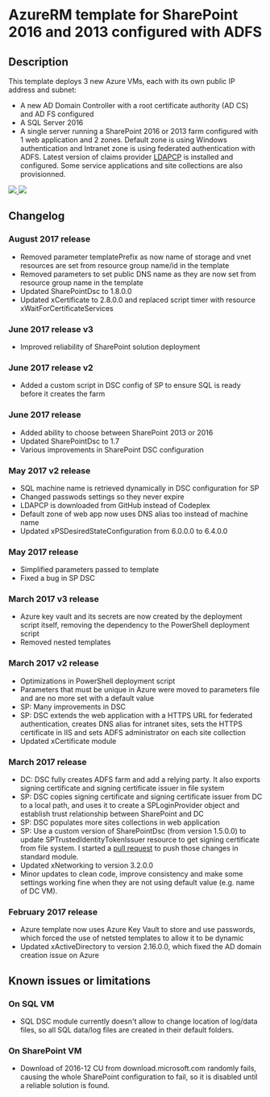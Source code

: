 # AzureRM template for SharePoint 2016 and 2013 configured with ADFS

## Description

This template deploys 3 new Azure VMs, each with its own public IP address and subnet:

* A new AD Domain Controller with a root certificate authority (AD CS) and AD FS configured
* A SQL Server 2016
* A single server running a SharePoint 2016 or 2013 farm configured with 1 web application and 2 zones. Default zone is using Windows authentication and Intranet zone is using federated authentication with ADFS. Latest version of claims provider [LDAPCP](https://ldapcp.codeplex.com/) is installed and configured. Some service applications and site collections are also provisionned.

<a href="https://portal.azure.com/#create/Microsoft.Template/uri/https%3A%2F%2Fraw.githubusercontent.com%2FAzure%2Fazure-quickstart-templates%2Fmaster%2Fsharepoint-adfs%2Fazuredeploy.json" target="_blank">
    <img src="http://azuredeploy.net/deploybutton.png"/>
</a>
<a href="http://armviz.io/#/?load=https%3A%2F%2Fraw.githubusercontent.com%2FAzure%2Fazure-quickstart-templates%2Fmaster%2Fsharepoint-adfs%2Fazuredeploy.json" target="_blank">
    <img src="http://armviz.io/visualizebutton.png"/>
</a>

## Changelog

### August 2017 release

* Removed parameter templatePrefix as now name of storage and vnet resources are set from resource group name/id in the template
* Removed parameters to set public DNS name as they are now set from resource group name in the template
* Updated SharePointDsc to 1.8.0.0
* Updated xCertificate to 2.8.0.0 and replaced script timer with resource xWaitForCertificateServices

### June 2017 release v3

* Improved reliability of SharePoint solution deployment

### June 2017 release v2

* Added a custom script in DSC config of SP to ensure SQL is ready before it creates the farm

### June 2017 release

* Added ability to choose between SharePoint 2013 or 2016
* Updated SharePointDsc to 1.7
* Various improvements in SharePoint DSC configuration

### May 2017 v2 release

* SQL machine name is retrieved dynamically in DSC configuration for SP
* Changed passwods settings so they never expire
* LDAPCP is downloaded from GitHub instead of Codeplex
* Default zone of web app now uses DNS alias too instead of machine name
* Updated xPSDesiredStateConfiguration from 6.0.0.0 to 6.4.0.0

### May 2017 release

* Simplified parameters passed to template
* Fixed a bug in SP DSC

### March 2017 v3 release

* Azure key vault and its secrets are now created by the deployment script itself, removing the dependency to the PowerShell deployment script
* Removed nested templates

### March 2017 v2 release

* Optimizations in PowerShell deployment script
* Parameters that must be unique in Azure were moved to parameters file and are no more set with a default value
* SP: Many improvements in DSC
* SP: DSC extends the web application with a HTTPS URL for federated authentication, creates DNS alias for intranet sites, sets the HTTPS certificate in IIS and sets ADFS administrator on each site collection
* Updated xCertificate module

### March 2017 release

* DC: DSC fully creates ADFS farm and add a relying party. It also exports signing certificate and signing certificate issuer in file system
* SP: DSC copies signing certificate and signing certificate issuer from DC to a local path, and uses it to create a SPLoginProvider object and establish trust relationship between SharePoint and DC
* SP: DSC populates more sites collections in web application
* SP: Use a custom version of SharePointDsc (from version 1.5.0.0) to update SPTrustedIdentityTokenIssuer resource to get signing certificate from file system. I started a [pull request](https://github.com/PowerShell/SharePointDsc/pull/520) to push those changes in standard module.
* Updated xNetworking to version 3.2.0.0
* Minor updates to clean code, improve consistency and make some settings working fine when they are not using default value (e.g. name of DC VM).

### February 2017 release

* Azure template now uses Azure Key Vault to store and use passwords, which forced the use of netsted templates to allow it to be dynamic
* Updated xActiveDirectory to version 2.16.0.0, which fixed the AD domain creation issue on Azure
 
## Known issues or limitations

### On SQL VM

* SQL DSC module currently doesn't allow to change location of log/data files, so all SQL data/log files are created in their default folders.

### On SharePoint VM

* Download of 2016-12 CU from download.microsoft.com randomly fails, causing the whole SharePoint configuration to fail, so it is disabled until a reliable solution is found.
